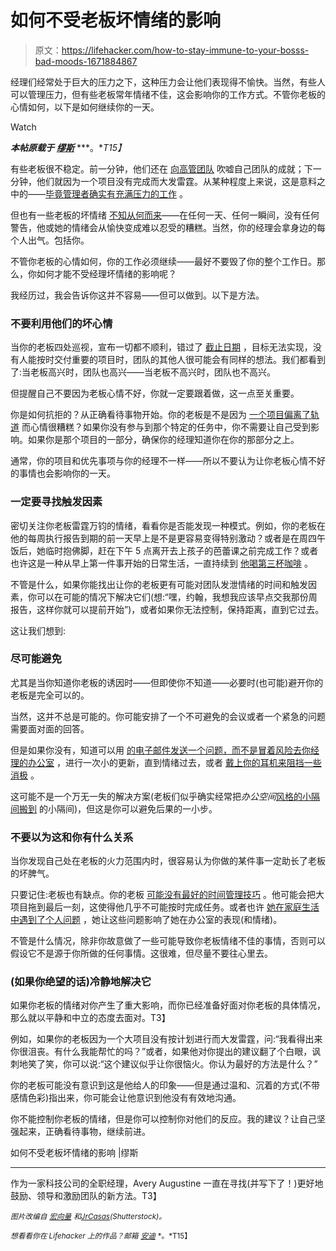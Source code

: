 # 如何不受老板坏情绪的影响

> 原文：<https://lifehacker.com/how-to-stay-immune-to-your-bosss-bad-moods-1671884867>

经理们经常处于巨大的压力之下，这种压力会让他们表现得不愉快。当然，有些人可以管理压力，但有些老板常年情绪不佳，这会影响你的工作方式。不管你老板的心情如何，以下是如何继续你的一天。

Watch

***本帖原载于*** [***缪斯***](https://www.themuse.com/advice/how-to-stay-immune-to-your-boss-bad-moods) ***。**T15】*

有些老板很不稳定。前一分钟，他们还在 [向高管团队](https://www.themuse.com/advice/5-ways-to-make-sure-your-boss-knows-just-how-awesome-you-are) 吹嘘自己团队的成就；下一分钟，他们就因为一个项目没有完成而大发雷霆。从某种程度上来说，这是意料之中的——[毕竟管理者确实有充满压力的工作](https://www.themuse.com/advice/should-you-become-a-manager-hint-maybe-not) 。

但也有一些老板的坏情绪 [不知从何而来](https://lifehacker.com/how-to-deal-with-your-crazy-boss-5825982)——在任何一天、任何一瞬间，没有任何警告，他或她的情绪会从愉快变成难以忍受的糟糕。当然，你的经理会拿身边的每个人出气。包括你。

不管你老板的心情如何，你的工作必须继续——最好不要毁了你的整个工作日。那么，你如何才能不受经理坏情绪的影响呢？

我经历过，我会告诉你这并不容易——但可以做到。以下是方法。

### 不要利用他们的坏心情

当你的老板四处巡视，宣布一切都不顺利，错过了 [截止日期](https://lifehacker.com/what-to-do-when-you-miss-a-deadline-at-work-1655116937) ，目标无法实现，没有人能按时交付重要的项目时，团队的其他人很可能会有同样的想法。我们都看到了:当老板高兴时，团队也高兴——当老板不高兴时，团队也不高兴。

但提醒自己不要因为老板心情不好，你就一定要跟着做，这一点至关重要。

你是如何抗拒的？从正确看待事物开始。你的老板是不是因为 [一个项目偏离了轨道](https://www.themuse.com/advice/the-secret-to-getting-projects-done-faster-and-better) 而心情很糟糕？如果你没有参与到那个特定的任务中，你不需要让自己受到影响。如果你是那个项目的一部分，确保你的经理知道你在你的那部分之上。

通常，你的项目和优先事项与你的经理不一样——所以不要认为让你老板心情不好的事情也会影响你的一天。

### 一定要寻找触发因素

密切关注你老板雷霆万钧的情绪，看看你是否能发现一种模式。例如，你的老板在他的每周执行报告到期的前一天早上是不是更容易变得特别激动？或者是在周四午饭后，她临时抱佛脚，赶在下午 5 点离开去上孩子的芭蕾课之前完成工作？或者也许这是一种从早上第一件事开始的日常生活，一直持续到 [他喝第三杯咖啡](https://www.themuse.com/advice/why-your-morning-coffee-is-even-more-important-than-you-thought) 。

不管是什么，如果你能找出让你的老板更有可能对团队发泄情绪的时间和触发因素，你可以在可能的情况下解决它们(想:“嘿，约翰，我想我应该早点交我那份周报告，这样你就可以提前开始”)，或者如果你无法控制，保持距离，直到它过去。

这让我们想到:

### 尽可能避免

尤其是当你知道你老板的诱因时——但即使你不知道——必要时(也可能)避开你的老板是完全可以的。

当然，这并不总是可能的。你可能安排了一个不可避免的会议或者一个紧急的问题需要面对面的回答。

但是如果你没有，知道可以用 [的电子邮件发送一个问题，而不是冒着风险去你经理的办公室](https://www.themuse.com/advice/finally-the-23-unwritten-rules-of-email) ，进行一次小的更新，直到情绪过去，或者 [戴上你的耳机来阻挡一些消极](https://www.themuse.com/advice/4-pop-playlists-to-pump-up-your-productivity) 。

这可能不是一个万无一失的解决方案(老板们似乎确实经常把*办公空间*[风格的小隔间搬到](https://lifehacker.com/how-to-deal-with-a-drive-by-manager-thats-never-aroun-1660593555) 的小隔间)，但这是你可以避免后果的一小步。

### 不要以为这和你有什么关系

当你发现自己处在老板的火力范围内时，很容易认为你做的某件事一定助长了老板的坏脾气。

只要记住:老板也有缺点。你的老板 [可能没有最好的时间管理技巧](https://www.themuse.com/advice/change-your-view-of-time-to-get-way-more-done) 。他可能会把大项目拖到最后一刻，这使得他几乎不可能按时完成任务。或者也许 [她在家庭生活中遇到了个人问题](https://www.themuse.com/advice/how-to-deal-at-work-when-your-mind-is-on-something-else) ，她让这些问题影响了她在办公室的表现(和情绪)。

不管是什么情况，除非你故意做了一些可能导致你老板情绪不佳的事情，否则可以假设它不是源于你所做的任何事情。这很难，但尽量不要往心里去。

### (如果你绝望的话)冷静地解决它

如果你老板的情绪对你产生了重大影响，而你已经准备好面对你老板的具体情况，那么就以平静和中立的态度去面对。T3】

例如，如果你的老板因为一个大项目没有按计划进行而大发雷霆，问:“我看得出来你很沮丧。有什么我能帮忙的吗？”或者，如果他对你提出的建议翻了个白眼，讽刺地笑了笑，你可以说:“这个建议似乎让你很恼火。你认为最好的方法是什么？”

你的老板可能没有意识到这是他给人的印象——但是通过温和、沉着的方式(不带感情色彩)指出来，你可能会让他意识到他没有有效地沟通。

你不能控制你老板的情绪，但是你可以控制你对他们的反应。我的建议？让自己坚强起来，正确看待事物，继续前进。

如何不受老板坏情绪的影响 |缪斯

* * *

作为一家科技公司的全职经理，Avery Augustine 一直在寻找(并写下了！)更好地鼓励、领导和激励团队的新方法。T3】

<small>*图片改编自*</small> [<small>*宏向量*</small>](http://www.shutterstock.com/pic.mhtml?id=218671579&src=id) <small>*和*</small>[<small>*JrCasas*</small>](http://www.shutterstock.com/pic.mhtml?id=111600044&src=id)<small>*(Shutterstock)。*</small>

<small>*想看看你在 Lifehacker 上的作品？邮箱*</small> [<small>*安迪*</small>](mailto:andy@lifehacker.com) <small>*。*T15】</small>